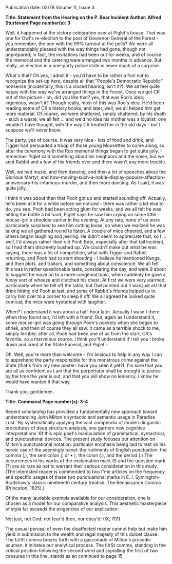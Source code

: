 Publication date: 03/78
Volume 11, Issue 3

**Title: Statement from the Hearing on the P. Bear Incident**
**Author: Alfred Sturtevant**
**Page number(s): 3**

Well, it happened at the victory celebration over at Piglet's house. That was one for Owl's re-election to the post of Governor-General of the Forest - you remember, the one with the 99% turnout at the polls? We were all understandably pleased with the way things had gone, though not unprepared; in fact, the invitations had been out for weeks, and of course the memorial and the catering were arranged two months in advance. But really, an election in a one-party police state is never much of a surprise.


What's that? Oh yes, I admit it - you'd have to be rather a fool not to recognize the set-up here, despite all that "People's Democratic Republic" nonsense (incidentally, this is a closed hearing, isn't it?). We all feel quite happy with the way we've arranged things in the Forest. Once we got CR out of the picture - oh, did you like that? yes, that was Roo's idea; ingenious, wasn't it? Though really, most of this was Roo's idea. He'd been reading some of CR's history books, and later, well, we all helped him get more material. Of course, we were shattered, simply shattered, by hls death - such a waste, we all felt ... and we'd no idea his mother was a loyalist; one wouldn't have thought, with the way CR treated her in the old days - but I suppose we'll never know.


The party, yes of course. It was very nice - lots of food and drink, and Tigger had persuaded a troop of those young Mousettes to come along, so after the ceremony with the Roo memorial things began to get quite jolly. I remember Piglet said something about his neighbors and the noise, but we sent Rabbit and a few of his friends over and there wasn't any more trouble.


Well, we had music, and then dancing, and then a lot of speeches about the Glorious Martyr, and how-moving-such-a-noble-display-popular-affection-anniversary-his-infamous-murder, and then more dancing. As I said, it was quite jolly.


I think it was about then that Pooh got up and started sounding off. Actually, he'd been at it for a while before we noticed - there was rather a lot else to do, you see. Pooh bad been acting glum for weeks, and we all felt he was hitting the bottle a bit hard; Piglet says he saw him crying on some little mouse-girl's shoulder earlier in the evening. At any rate, none of us were particularly surprised to see him cutting loose, so when we realized he was talking we all gathered round to listen. A couple of mice cheered, and a few others began laughing and jeering. He didn't seem to appreciate that, so I ... well, I'd always rather liked old Pooh Bear, especially after that tail incident, so I had them discreetly bushed up. We couldn't make out what be was saying, there was a lot of competition, what with Tigger and Rabbit returning, and Pooh had to start shouting - I believe he mentioned Kanga, and then plots, and traitors, and something about conscience. We all felt this was in rather questionable taste, considering the day, and were 9 about to suggest he move on to a more congenial topic, when suddenly be gave a funny sort of wheeze and clutched his chest. At first we were very alarmed, particularly when he fell off the table, but Owl pointed out it was just aU that drink hitting old Pooh at last, and some of Rabbit's friends helped us to carry him over to a corner to sleep it off. We all agreed he looked quite comical; the mice were hysterical with laughter.


When? I understand it was about a half-hour later. Actually I wasn't there when they found out, I'd left with a friend. But, again as I understand it, some mouse-girl was going through Pooh's pockets when she began to shriek, and then of course they all saw. It came as a terrible shock to me, simply terrible; after all, Pooh had been one of us from the start, CR's favorite, so a marvelous source. I think you'll understand if I tell you I broke down and cried at the State Funeral, and Piglet -


Oh. Well, you're more than welcome - I'm anxious to help in any way I can to apprehend the party responsible for this monstrous crime against the State (that's from my new poster- have you seen it yet?). I'm sure that you are all as confident as I am that the perpetrator shall be brought to justice by the time the year is out, and that you will show no leniency. I know he would have wanted it that way.


Thank you, gentlemen.


**Title: Commacal**
**Page number(s): 3-4**

Recent scholarship has provided a fundamentally new approach toward understanding John Milton's syntactic and semantic usage in Paradise Lost.' By systematically applying the vast compendia of modern linguistic procedures of deep structure analysis, one garners new cognitive interpretations '6f this epic poet's manipulation of grammatical, syntactical, and punctuational devices. The present study focuses our attention on Milton's punctuational notation: particular emphasis being laid to rest on his heroic use of the seemingly banal: the rudiments of English punctuation: the comma (,), the semicolon (; or • ), the colon (:), and the period (.) The occurrences in his works of the exclamation mark (!) and the question mark (?) are so rare as not to warrant their serious consideration in this study. (The interested reader is commended to two f'me articles on the frequency and specific usages of these two punctuational marks in E. I. Symington-Bradshaw's classic nineteenth century treatise: The Renaissance Comma (Princeton, 1825).)


Of the many laudable exempla available for our consideration, one is chosen as a model for our comparative analysis. This aesthetic masterpiece of style far exceeds the exigencies of our explication:


Not just, not God; not fear'd then, nor obey'd: (IX, 701)


The casual perusal of even the disaffected reader cannot help but make him yield in submission to the wealth and regal majesty of this dulcet clause. The fJrSt comma breaks forth with a gasconade of Milton's prosodic acumen: it initiates our analytical process. The fJrSt comma, standing in the critical position following the second word and signalling the first of two caesurae in this line, stands as an continued to page 15
